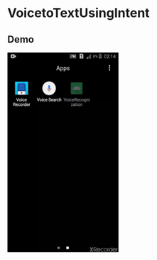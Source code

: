 # VoicetoTextUsingIntent


<h2>Demo</h2>


<img src="https://github.com/Avinash-dev-code/VoicetoTextUsingIntent/blob/master/output.gif" height=450 width=250></img>

